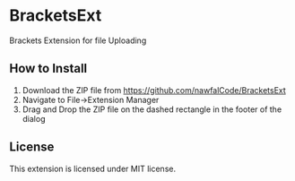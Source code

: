 # BracketsExt
Brackets Extension for file Uploading 

How to Install
---------
1. Download the ZIP file from https://github.com/nawfalCode/BracketsExt
2. Navigate to File->Extension Manager
3. Drag and Drop the ZIP file on the dashed rectangle in the footer of the dialog


License
-------
This extension is licensed under MIT license.